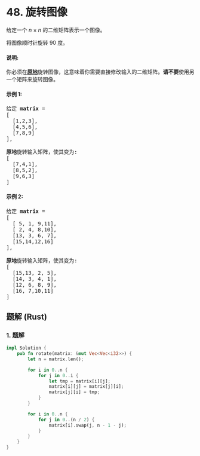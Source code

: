 # 48. 旋转图像
给定一个 *n* × *n* 的二维矩阵表示一个图像。

将图像顺时针旋转 90 度。

#### 说明:
你必须在<strong>[原地](https://baike.baidu.com/item/%E5%8E%9F%E5%9C%B0%E7%AE%97%E6%B3%95)</strong>旋转图像，这意味着你需要直接修改输入的二维矩阵。**请不要**使用另一个矩阵来旋转图像。

#### 示例 1:
<pre>
给定 <strong>matrix</strong> =
[
  [1,2,3],
  [4,5,6],
  [7,8,9]
],

<strong>原地</strong>旋转输入矩阵，使其变为:
[
  [7,4,1],
  [8,5,2],
  [9,6,3]
]
</pre>

#### 示例 2:
<pre>
给定 <strong>matrix</strong> =
[
  [ 5, 1, 9,11],
  [ 2, 4, 8,10],
  [13, 3, 6, 7],
  [15,14,12,16]
],

<strong>原地</strong>旋转输入矩阵，使其变为:
[
  [15,13, 2, 5],
  [14, 3, 4, 1],
  [12, 6, 8, 9],
  [16, 7,10,11]
]
</pre>

## 题解 (Rust)

### 1. 题解
```Rust
impl Solution {
    pub fn rotate(matrix: &mut Vec<Vec<i32>>) {
        let n = matrix.len();

        for i in 0..n {
            for j in 0..i {
                let tmp = matrix[i][j];
                matrix[i][j] = matrix[j][i];
                matrix[j][i] = tmp;
            }
        }

        for i in 0..n {
            for j in 0..(n / 2) {
                matrix[i].swap(j, n - 1 - j);
            }
        }
    }
}
```
